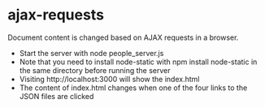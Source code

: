 # ajax-requests
Document content is changed based on AJAX requests in a browser.

* Start the server with node people_server.js
* Note that you need to install node-static with npm install node-static in the same directory before running the server
* Visiting http://localhost:3000 will show the index.html
* The content of index.html changes when one of the four links to the JSON files are clicked
